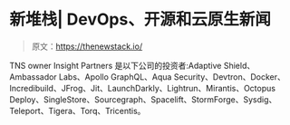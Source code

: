 # 新堆栈| DevOps、开源和云原生新闻

> 原文：<https://thenewstack.io/>

TNS owner Insight Partners 是以下公司的投资者:Adaptive Shield、Ambassador Labs、Apollo GraphQL、Aqua Security、Devtron、Docker、Incredibuild、JFrog、Jit、LaunchDarkly、Lightrun、Mirantis、Octopus Deploy、SingleStore、Sourcegraph、Spacelift、StormForge、Sysdig、Teleport、Tigera、Torq、Tricentis。